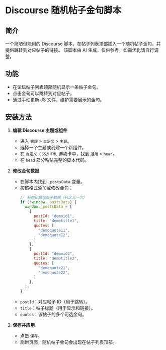 # Discourse 随机帖子金句脚本

## 简介
一个简陋但能用的 Discourse 脚本，在帖子列表顶部插入一个随机帖子金句，并提供跳转到对应帖子的链接。
该脚本由 AI 生成，仅供参考，如需优化请自行调整。

## 功能
- 在论坛帖子列表顶部随机显示一条帖子金句。
- 点击金句可以跳转到对应帖子。
- 通过手动更新 JS 文件，维护需要展示的金句。

## 安装方法
1. **编辑 Discourse 主题或组件**
   - 进入 `管理` > `自定义` > `主题`。
   - 选择一个主题或创建一个新组件。
   - 在 `自定义 CSS/HTML` 选项卡中，找到 `通用` > `head`。
   - 在 `head` 部分粘贴完整的脚本代码。

2. **修改金句数据**
   - 在脚本内找到 `_postsData` 变量。
   - 按照格式添加或修改金句：
     ```js
     // 初始化原始帖子数据（只定义一次）
     if (!window._postsData) {
       window._postsData = [
         {
           postId: "demoid1",
           title: "demotitle1",
           quotes: [
             "demoquote11",
             "demoquote12",
           ]
         },
         {
           postId: "demoid2",
           title: "demotitle2",
           quotes: [
             "demoquote21",
             "demoquote22",
           ]
         },
       ];
     }
     ```
   - `postId`：对应帖子 ID（用于跳转）。
   - `title`：帖子标题（用于显示和链接）。
   - `quotes`：该帖子的多个可选金句。

3. **保存并应用**
   - 点击 `保存`。
   - 刷新页面，随机帖子金句会出现在帖子列表顶部。



